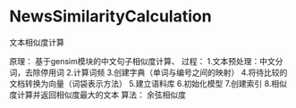 # NewsSimilarityCalculation
文本相似度计算

原理：
基于gensim模块的中文句子相似度计算、
过程：
1.文本预处理：中文分词，去除停用词
2.计算词频
3.创建字典（单词与编号之间的映射）
4.将待比较的文档转换为向量（词袋表示方法）
5.建立语料库
6.初始化模型
7.创建索引
8.相似度计算并返回相似度最大的文本
算法：
余弦相似度

